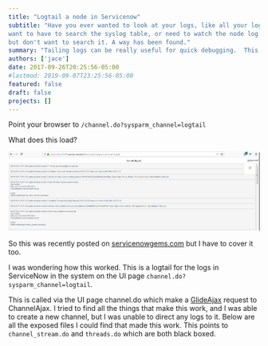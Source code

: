 ```yaml
---
title: "Logtail a node in Servicenow"
subtitle: "Have you ever wanted to look at your logs, like all your logs but didn't
want to have to search the syslog table, or need to watch the node log
but don't want to search it. A way has been found."
summary: "Tailing logs can be really useful for quick debugging.  This is undocumented."
authors: ['jace']
date: 2017-09-26T20:25:56-05:00
#lastmod: 2019-09-07T23:25:56-05:00
featured: false
draft: false
projects: []
---
```

Point your browser to `/channel.do?sysparm_channel=logtail`

What does this load?

![Logtail](./logtail.png)

So this was recently posted on
[servicenowgems.com](https://servicenowgems.com/2017/09/25/accessing-apache-tomcat-logs-in-real-time/)
but I have to cover it too.

I was wondering how this worked. This is a logtail for the logs in
ServiceNow in the system on the UI page
`channel.do?sysparm_channel=logtail`.

This is called via the UI page channel.do which make a
[GlideAjax](https://sn.jace.pro/glideajax) request to ChannelAjax. I tried to find all the
things that make this work, and I was able to create a new channel, but
I was unable to direct any logs to it. Below are all the exposed files I
could find that made this work. This points to `channel_stream.do` and
`threads.do` which are both black boxed.
